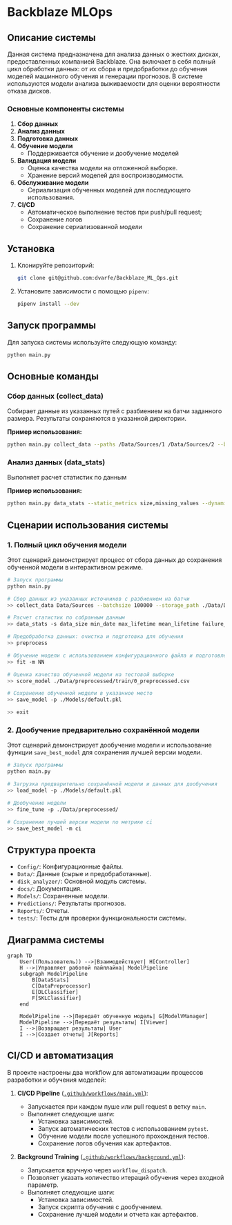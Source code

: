 # Backblaze MLOps

## Описание системы

Данная система предназначена для анализа данных о жестких дисках, предоставленных компанией Backblaze. Она включает в себя полный цикл обработки данных: от их сбора и предобработки до обучения моделей машинного обучения и генерации прогнозов. В системе используются модели анализа выживаемости для оценки вероятности отказа дисков.
### Основные компоненты системы

1. **Сбор данных**
2. **Анализ данных**
3. **Подготовка данных**
4. **Обучение модели**
   - Поддерживается обучение и дообучение моделей
5. **Валидация модели**
   - Оценка качества модели на отложенной выборке.
   - Хранение версий моделей для воспроизводимости.
6. **Обслуживание модели**
   - Сериализация обученных моделей для последующего использования.
7. **CI/CD**
   - Автоматическое выполнение тестов при push/pull request;
   - Сохранение логов
   - Сохранение сериализованной модели
## Установка

1. Клонируйте репозиторий:

    ```bash
    git clone git@github.com:dvarfe/Backblaze_ML_Ops.git
    ```

2. Установите зависимости с помощью `pipenv`:

    ```bash
    pipenv install --dev
    ```

## Запуск программы

Для запуска системы используйте следующую команду:

```bash
python main.py
```

## Основные команды

### Сбор данных (collect_data)

Собирает данные из указанных путей с разбиением на батчи заданного размера. Результаты сохраняются в указанной директории.

**Пример использования:**

```bash
python main.py collect_data --paths /Data/Sources/1 /Data/Sources/2 --batchsize 100000 --storage_path ./Data/Data_collected
```

### Анализ данных (data_stats)

Выполняет расчет статистик по данным

**Пример использования:**

```bash
python main.py data_stats --static_metrics size,missing_values --dynamic_metrics failure_rate --figpath ./Reports --freq daily
```

## Сценарии использования системы

### 1. Полный цикл обучения модели

Этот сценарий демонстрирует процесс от сбора данных до сохранения обученной модели в интерактивном режиме.

```bash
# Запуск программы
python main.py

# Сбор данных из указанных источников с разбиением на батчи
>> collect_data Data/Sources --batchsize 100000 --storage_path ./Data/Data_collected

# Расчет статистик по собранным данным 
>> data_stats -s data_size min_date max_lifetime mean_lifetime failure_rate mean_observ_per_day

# Предобработка данных: очистка и подготовка для обучения
>> preprocess

# Обучение модели с использованием конфигурационного файла и подготовленных данных
>> fit -m NN

# Оценка качества обученной модели на тестовой выборке
>> score_model ./Data/preprocessed/train/0_preprocessed.csv

# Сохранение обученной модели в указанное место
>> save_model -p ./Models/default.pkl 

>> exit
```

### 2. Дообучение предварительно сохранённой модели

Этот сценарий демонстрирует дообучение модели и использование функции `save_best_model` для сохранения лучшей версии модели.

```bash
# Запуск программы
python main.py 

# Загрузка предварительно сохранённой модели и данных для дообучения
>> load_model -p ./Models/default.pkl

# Дообучение модели 
>> fine_tune -p ./Data/preprocessed/

# Сохранение лучшей версии модели по метрике ci
>> save_best_model -m ci
```

## Структура проекта

- `Config/`: Конфигурационные файлы.
- `Data/`: Данные (сырые и предобработанные).
- `disk_analyzer/`: Основной модуль системы.
- `docs/`: Документация.
- `Models/`: Сохраненные модели.
- `Predictions/`: Результаты прогнозов.
- `Reports/`: Отчеты.
- `tests/`: Тесты для проверки функциональности системы.

## Диаграмма системы

```mermaid
graph TD
    User((Пользователь)) -->|Взаимодействует| H[Controller]
    H -->|Управляет работой пайплайна| ModelPipeline
    subgraph ModelPipeline
        B[DataStats]
        C[DataPreprocessor]
        E[DLClassifier]
        F[SKLClassifier]
    end

    ModelPipeline -->|Передаёт обученную модель| G[ModelVManager]
    ModelPipeline -->|Передаёт результаты| I[Viewer]
    I -->|Возвращает результаты| User
    I -->|Создает отчеты| J[Reports]
```

## CI/CD и автоматизация

В проекте настроены два workflow для автоматизации процессов разработки и обучения моделей:

1. **CI/CD Pipeline** ([`.github/workflows/main.yml`](.github/workflows/main.yml)):
   - Запускается при каждом пуше или pull request в ветку `main`.
   - Выполняет следующие шаги:
     - Установка зависимостей.
     - Запуск автоматических тестов с использованием `pytest`.
     - Обучение модели после успешного прохождения тестов.
     - Сохранение логов обучения как артефактов.

2. **Background Training** ([`.github/workflows/background.yml`](.github/workflows/background.yml)):
   - Запускается вручную через `workflow_dispatch`.
   - Позволяет указать количество итераций обучения через входной параметр.
   - Выполняет следующие шаги:
     - Установка зависимостей.
     - Запуск скрипта обучения с дообучением.
     - Сохранение лучшей модели и отчета как артефактов.
